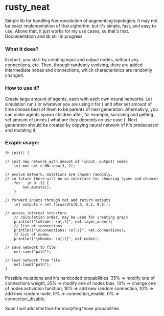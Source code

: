 # rusty_neat
Simple lib for handling Neuroevolution of augmenting topologies.
It may not be exact implementation of that alghoritm, but it's simple, fast, and easy to use. Above that, it just works for my use cases, so that's that.
Documentation and lib still in progress

### What it does?
In short, you start by creating input and output nodes, without any connections, etc.
Then, through randomly evolving, there are added intermediate nodes and connections, which characteristics are randomly changed.

### How to use it?
Create large amount of agents, each with each own neural networks. Let simulation run ( or whatever you are using it for ) and after set amount of time choose best of them to be parents of next generation.
Alternativly, you can make agents spawn children after, for example, surviving and getting set amount of points ( what are they depends on use case ).
Next generation should be created by copying neural network of it's predecessor and mutating it.

### Exaple usage:

    fn init() {

    // init new network with amount of (input, output) nodes
        let mut net = NN::new(3, 2);

    // evolve network, mutations are chosen randomly,
    // in future there will be an interface for choosing types and chances
        for _ in 0..32 {
            net.mutate();
        }
    
    // forward inputs through net and return outputs
        let outputs = net.forward(&[0.5, 0.2, 0.8]);

    // access internal structure
        // calculation order, may be used for creating graph
        println!("\nOrder: \n{:?}", net.layer_order);
        // list of connections
        println!("\nConnections: \n{:?}", net.connections);
        // list of nodes
        println!("\nNodes: \n{:?}", net.nodes);

    // save network to file
        net.save("path");

    // load network from file
        net.load("path");
    }

Possible mutations and it's hardcoded propabilities:
    35% => modify one of connections weight,
    35% => modify one of nodes bias,
    10% => change one of nodes activation function,
    10% => add new random connection,
    10% => add new random node,
    0% => connection_enable,
    0% => connection_disable,


Soon I will add interface for modyfing those propabilities
